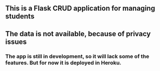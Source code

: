## This is a Flask CRUD application for managing students

## The data is not available, because of privacy issues

### The app is still in development, so it will lack some of the features. But for now it is deployed in Heroku.
